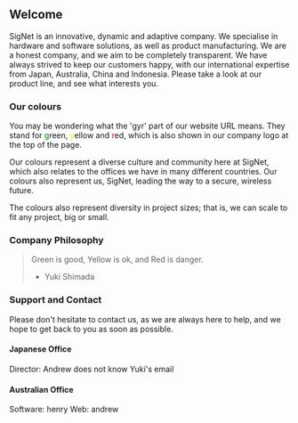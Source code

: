 ## Welcome

SigNet is an innovative, dynamic and adaptive company. We specialise in hardware and software solutions, as well as product manufacturing. We are a honest company, and we aim to be completely transparent. We have always strived to keep our customers happy, with our international expertise from Japan, Australia, China and Indonesia. Please take a look at our product line, and see what interests you.

### Our colours
You may be wondering what the 'gyr' part of our website URL means. They stand for <span style="color:green">g</span>reen, <span style="color:#e5e500">y</span>ellow and <span style="color:red">r</span>ed, which is also shown in our company logo at the top of the page.

Our colours represent a diverse culture and community here at SigNet, which also relates to the offices we have in many different countries. Our colours also represent us, SigNet, leading the way to a secure, wireless future.

The colours also represent diversity in project sizes; that is, we can scale to fit any project, big or small.

### Company Philosophy
> Green is good, Yellow is ok, and Red is danger.
> - Yuki Shimada

### Support and Contact
Please don't hesitate to contact us, as we are always here to help, and we hope to get back to you as soon as possible.

#### Japanese Office
Director: Andrew does not know Yuki's email

#### Australian Office
Software: henry
Web: andrew
